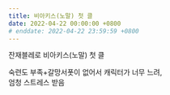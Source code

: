 ```yaml
---
title: 비아키스(노말) 첫 클
date: 2022-04-22 00:00:00 +0800
# enddate: 2022-04-22 23:59:59 +0800
---
```


잔재블레로 비아키스(노말) 첫 클

숙련도 부족+갈망서폿이 없어서 캐릭터가 너무 느려,  
엄청 스트레스 받음
